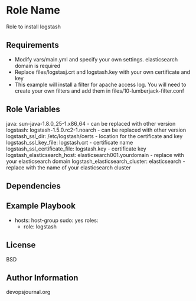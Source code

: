 Role Name
=========

Role to install logstash 

Requirements
------------

- Modify vars/main.yml and specify your own settings. elasticsearch domain is required
- Replace  files/logstasj.crt and logstash.key with your own certificate and key
- This example will install a filter for apache access log. You will need to create your own filters and add them in files/10-lumberjack-filter.conf

 Role Variables
--------------
java: sun-java-1.8.0_25-1.x86_64 - can be replaced with other version
logstash: logstash-1.5.0.rc2-1.noarch - can be replaced with other version
logstash_ssl_dir: /etc/logstash/certs - location for the certificate and key
logstash_ssl_key_file: logstash.crt - certificate name
logstash_ssl_certificate_file: logstash.key - certificate key
logstash_elasticsearch_host: elasticsearch001.yourdomain - replace with your elasticsearch domain
logstash_elasticsearch_cluster: elasticsearch   - replace with the name of your elasticsearch cluster


Dependencies
------------


Example Playbook
----------------
- hosts: host-group
  sudo: yes
  roles:
    - role: logstash


License
-------

BSD

Author Information
------------------
devopsjournal.org
